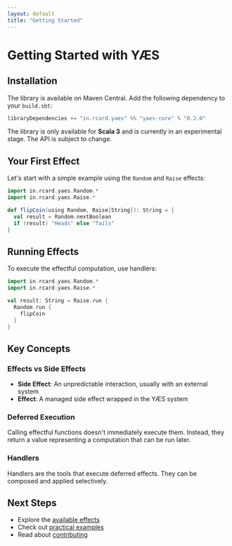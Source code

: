 ```yaml
---
layout: default
title: "Getting Started"
---
```


# Getting Started with YÆS

## Installation

The library is available on Maven Central. Add the following dependency to your `build.sbt`:

```scala
libraryDependencies += "in.rcard.yaes" %% "yaes-core" % "0.2.0"
```

The library is only available for **Scala 3** and is currently in an experimental stage. The API is subject to change.

## Your First Effect

Let's start with a simple example using the `Random` and `Raise` effects:

```scala
import in.rcard.yaes.Random.*
import in.rcard.yaes.Raise.*

def flipCoin(using Random, Raise[String]): String = {
  val result = Random.nextBoolean
  if (result) "Heads" else "Tails"
}
```

## Running Effects

To execute the effectful computation, use handlers:

```scala
import in.rcard.yaes.Random.*
import in.rcard.yaes.Raise.*

val result: String = Raise.run { 
  Random.run { 
    flipCoin
  }
}
```

## Key Concepts

### Effects vs Side Effects

- **Side Effect**: An unpredictable interaction, usually with an external system
- **Effect**: A managed side effect wrapped in the YÆS system

### Deferred Execution

Calling effectful functions doesn't immediately execute them. Instead, they return a value representing a computation that can be run later.

### Handlers

Handlers are the tools that execute deferred effects. They can be composed and applied selectively.

## Next Steps

- Explore the [available effects](effects/)
- Check out [practical examples](examples.html)
- Read about [contributing](contributing.html)
